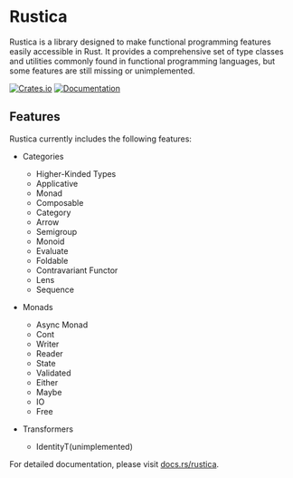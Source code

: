 # Rustica

Rustica is a library designed to make functional programming features easily accessible in Rust. It provides a comprehensive set of type classes and utilities commonly found in functional programming languages, but some features are still missing or unimplemented.

[![Crates.io](https://img.shields.io/crates/v/rustica.svg)](https://crates.io/crates/rustica)
[![Documentation](https://docs.rs/rustica/badge.svg)](https://docs.rs/rustica)

## Features

Rustica currently includes the following features:

- Categories
    - Higher-Kinded Types
    - Applicative
    - Monad
    - Composable
    - Category
    - Arrow
    - Semigroup
    - Monoid
    - Evaluate
    - Foldable
    - Contravariant Functor
    - Lens
    - Sequence

- Monads
    - Async Monad
    - Cont
    - Writer
    - Reader
    - State
    - Validated
    - Either
    - Maybe
    - IO
    - Free

- Transformers
    - IdentityT(unimplemented)

For detailed documentation, please visit [docs.rs/rustica](https://docs.rs/rustica).